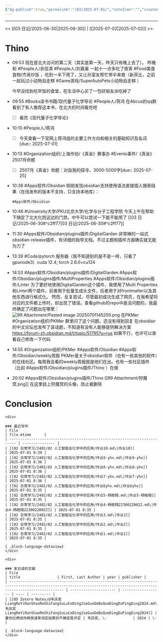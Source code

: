 ```yaml
---
{"dg-publish":true,"permalink":"/03/2025-07-01/","noteIcon":"","created":"2025-01-31T00:35","updated":"2025-07-01T15:11"}
---
```



---
<< [[03 日记/2025-06-30\|2025-06-30]]  |  [[2025-07-02\|2025-07-02]]  >>

# Thino
- 09:53 
    现在是北大访问的第二天（其实是第一天，昨天只有晚上去了）。
    昨晚和 #People人/余佳淇  #People人/刘嘉豪 一起十一点多吃了夜宵 #Food美食食物/杰哥炒饭 ，吃到一半下雨了，又让孙室友帮忙带伞来救（新菲比，之前一起玩过小动物自走棋 #Game游戏/SuperAutoPets小动物自走棋 ）
    
    今早没找到吃早饭的食堂，在生活中心买了一包好丽友派吃掉了 
- 09:55 
    #Books读书书籍/现代量子化学导论 #People人/蒋鸿 
    在Abcus的qq群看到了有人推荐这本书，在北大的时间看完吧
    - [ ] 看完《现代量子化学导论》 
- 10:10
    #People人/蒋鸿 
    - [ ] 今天查看一下官网上蒋鸿组的主要工作方向和相关的基础知识及名词[due:: 2025-07-01]
- 10:13 
    #Organization组织/上海作协/《真金》赛事办
    #Events事件/《真金》2507月命题
    - [ ] 2507月《真金》命题：对自我的探寻，3000-5000字[due:: 2025-07-25] 
- 10:38 
    #Apps软件/Obsidian 
    刚刚发现obsidian支持使用语法直接插入搜索结果（在线发布的版本不支持，只支持本地库）：
    ```query
    #Apps软件/Obsidian 
    ``` 
- 10:46 
    #University大学/PKU北京大学/化学与分子工程学院
    今天上午在帮助下搞定了北大化院这边的门禁。中午可以尝试一下能不能用了
    [[03 日记/2025-06-30#^c2ff77\|03 日记/2025-06-30#^c2ff77]] 
- 11:30 
    #Apps软件/Obsidian/plugins插件/DigitalGarden
    非常棒的一站式obsidian-release插件，有详细的指导文档。不过主题和插件方面确实就无能为力了 
- 13:39 
    #Code/pytorch 
    服务器（我不知道别的是不是一样，只看了gpunode3）cuda 12.4; torch 2.6.0+cu124 
- 14:53
    #Apps软件/Obsidian/plugins插件/DigitalGarden #Apps软件/Obsidian/plugins插件/MultiProperties #Apps软件/Obsidian/plugins插件/Linter
    为了更好地使用DigitalGarden这个插件，我使用了Multi Properties和Linter两个插件，前者用于批量生成头文件，后者用于对frontmatter以及其他东西进行格式化。
    然而，反复尝试，尽管最初成功生成了网页，在我希望将对应的文件都上传时，却出现了错误。查看github的repo中是没问题的，我最终确定了问题出在哪里：
    ![99 Attachment/Pasted image 20250701145259.png](/img/user/99%20Attachment/Pasted%20image%2020250701145259.png)
    在PKMer #Organization组织/PKMer 群里问了这个问题，还没有得到回复
    在obsidian的中文论坛也发布了该话题，不知道有没有人能够提供解决方案 https://forum-zh.obsidian.md/t/topic/51795?u=rus 如果不行，也许可以查看自己修改一下代码
- 14:55 
    #Organization组织/PKMer 
    #Apps软件/Obsidian 
    #Apps软件/Obsidian/weekly周报 
    PKMer是关于obsidian软件（也有一些其他的软件）的在线社区。每周我会看的weekly周报就是他们在出。也有一些社区插件（比如 #Apps软件/Obsidian/plugins插件/Thino ）在做 
- 20:02 
    #Apps软件/Obsidian/plugins插件/Thino 
    [[99 Attachment/狩魔冥.png]]
    在这里挂上狩魔冥的头像，防止被删除 


# Conclusion
````ad-flex
<div>

### 最近写作
| File                                                                      | file.mtime      |
| ------------------------------------------------------------------------- | --------------- |
| [[02 日常学习/2402/02 人工智能在化学中的应用/作业10.md\|作业10]]                             | 2025-07-01 8:39 |
| [[02 日常学习/2402/02 人工智能在化学中的应用/作业9-yhx.md\|作业9-yhx]]                       | 2025-07-01 8:36 |
| [[02 日常学习/2402/02 人工智能在化学中的应用/作业8-yhx.md\|作业8-yhx]]                       | 2025-07-01 8:36 |
| [[02 日常学习/2402/02 人工智能在化学中的应用/作业7-yhx.md\|作业7-yhx]]                       | 2025-07-01 8:36 |
| [[02 日常学习/2402/02 人工智能在化学中的应用/作业6yhx.md\|作业6yhx]]                         | 2025-07-01 8:35 |
| [[02 日常学习/2402/02 人工智能在化学中的应用/作业5-杨皓翔.md\|作业5-杨皓翔]]                       | 2025-07-01 8:35 |
| [[02 日常学习/2402/02 人工智能在化学中的应用/作业4-杨皓翔22300220022.md\|作业4-杨皓翔22300220022]] | 2025-07-01 8:35 |
| [[02 日常学习/2402/02 人工智能在化学中的应用/作业3.md\|作业3]]                               | 2025-07-01 8:35 |
| [[02 日常学习/2402/02 人工智能在化学中的应用/作业2.md\|作业2]]                               | 2025-07-01 8:35 |
| [[02 日常学习/2402/02 人工智能在化学中的应用/作业1.md\|作业1]]                               | 2025-07-01 8:35 |

{ .block-language-dataview}
</div>

<div>

### 本日读的文献
| File                                                                                                                                                                  | title                 | First, Last Author | year | publisher |
| --------------------------------------------------------------------------------------------------------------------------------------------------------------------- | --------------------- | ------------------ | ---- | --------- |
| [[05 Zotero Notes/@韦庆奖LiangReYiRanShaoReShiFangSuLuCeDingJieGuoDeBuQueDingDuPingDing2024.md\|@韦庆奖LiangReYiRanShaoReShiFangSuLuCeDingJieGuoDeBuQueDingDuPingDing2024]] | 量热仪燃烧热释放速率测定结果的不确定度评定 | 韦庆奖, \-            | 2024 | \-        |

{ .block-language-dataview}
</div>
````